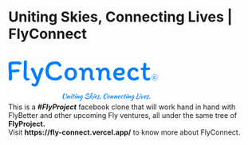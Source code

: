 <h1>Uniting Skies, Connecting Lives | FlyConnect</h1><br>
<img src="https://github.com/kendy112/Fly_Connect/blob/main/Images/GH%20flyconnect.png?raw=true"><br>
This is a <b><i>#FlyProject</i></b> facebook clone that will work hand in hand with FlyBetter and other upcoming Fly ventures, all under the same tree of <b>FlyProject.</b><br>
Visit <strong>https://fly-connect.vercel.app/</strong> to know more about FlyConnect.

